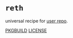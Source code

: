# `reth`

universal recipe for [user repo](../themartiancompany/ur).

[PKGBUILD](PKGBUILD)
[LICENSE](COPYING)
